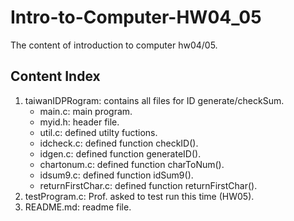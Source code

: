 # Intro-to-Computer-HW04_05
The content of introduction to computer hw04/05.

## Content Index
1. taiwanIDPRogram: contains all files for ID generate/checkSum.
    * main.c: main program.
    * myid.h: header file.
    * util.c: defined utilty fuctions.
    * idcheck.c: defined function checkID().
    * idgen.c: defined function generateID().
    * chartonum.c: defined function charToNum().
    * idsum9.c: defined function idSum9().
    * returnFirstChar.c: defined function returnFirstChar(). 
2. testProgram.c: Prof. asked to test run this time (HW05).
3. README.md: readme file.